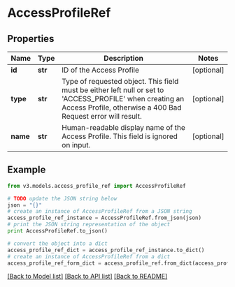 # AccessProfileRef


## Properties
Name | Type | Description | Notes
------------ | ------------- | ------------- | -------------
**id** | **str** | ID of the Access Profile | [optional] 
**type** | **str** | Type of requested object. This field must be either left null or set to &#39;ACCESS_PROFILE&#39; when creating an Access Profile, otherwise a 400 Bad Request error will result. | [optional] 
**name** | **str** | Human-readable display name of the Access Profile. This field is ignored on input. | [optional] 

## Example

```python
from v3.models.access_profile_ref import AccessProfileRef

# TODO update the JSON string below
json = "{}"
# create an instance of AccessProfileRef from a JSON string
access_profile_ref_instance = AccessProfileRef.from_json(json)
# print the JSON string representation of the object
print AccessProfileRef.to_json()

# convert the object into a dict
access_profile_ref_dict = access_profile_ref_instance.to_dict()
# create an instance of AccessProfileRef from a dict
access_profile_ref_form_dict = access_profile_ref.from_dict(access_profile_ref_dict)
```
[[Back to Model list]](../README.md#documentation-for-models) [[Back to API list]](../README.md#documentation-for-api-endpoints) [[Back to README]](../README.md)


